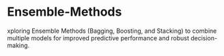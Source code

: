 # Ensemble-Methods
xploring Ensemble Methods (Bagging, Boosting, and Stacking) to combine multiple models for improved predictive performance and robust decision-making.
